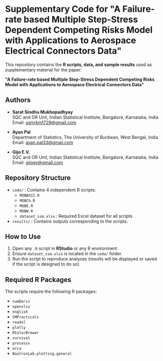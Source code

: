 # Supplementary Code for "A Failure-rate based Multiple Step-Stress Dependent Competing Risks Model with Applications to Aerospace Electrical Connectors Data"

This repository contains the **R scripts, data, and sample results** used as supplementary material for the paper:

**"A Failure-rate based Multiple Step-Stress Dependent Competing Risks Model with Applications to Aerospace Electrical Connectors Data"**


## Authors

- **Sarat Sindhu Mukhopadhyay**  
  SQC and OR Unit, Indian Statistical Institute, Bangalore, Karnataka, India  
  Email: ssmrkm1729@gmail.com  

- **Ayan Pal**  
  Department of Statistics, The University of Burdwan, West Bengal, India  
  Email: ayan.pal33@gmail.com  

- **Gijo E.V.**   
  SQC and OR Unit, Indian Statistical Institute, Bangalore, Karnataka, India  
  Email: gijoev@gmail.com  



## Repository Structure

- `code/` : Contains 4 independent R scripts:
  - `MOBBXII.R`
  - `MOBCh.R`
  - `MOBE.R`
  - `MOBW.R`
  - `dataset_ssm.xlsx` : Required Excel dataset for all scripts
- `results/` : Contains outputs corresponding to the scripts.

## How to Use

1. Open any `.R` script in **RStudio** or any R environment.  
2. Ensure `dataset_ssm.xlsx` is located in the `code/` folder.  
3. Run the script to reproduce analyses (results will be displayed or saved if the script is designed to do so).

## Required R Packages

The scripts require the following R packages:

- `numDeriv`  
- `openxlsx`  
- `english`  
- `SMPracticals`  
- `readxl`  
- `plotly`  
- `RColorBrewer`  
- `survival`  
- `processx`  
- `orca`  
- `BoutrosLab.plotting.general`  

